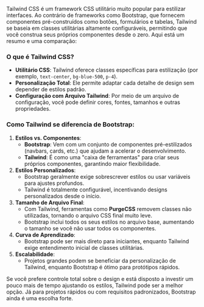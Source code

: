Tailwind CSS é um framework CSS utilitário muito popular para estilizar interfaces. Ao contrário de frameworks como Bootstrap, que fornecem componentes pré-construídos como botões, formulários e tabelas, Tailwind se baseia em classes utilitárias altamente configuráveis, permitindo que você construa seus próprios componentes desde o zero. Aqui está um resumo e uma comparação:

### O que é Tailwind CSS?

- **Utilitário CSS**: Tailwind oferece classes específicas para estilização (por exemplo, `text-center`, `bg-blue-500`, `p-4`).
- **Personalização Total**: Ele permite adaptar cada detalhe de design sem depender de estilos padrão.
- **Configuração com Arquivo Tailwind**: Por meio de um arquivo de configuração, você pode definir cores, fontes, tamanhos e outras propriedades.

### Como Tailwind se diferencia de Bootstrap:

1. **Estilos vs. Componentes**:
    - **Bootstrap**: Vem com um conjunto de componentes pré-estilizados (navbars, cards, etc.) que ajudam a acelerar o desenvolvimento.
    - **Tailwind**: É como uma "caixa de ferramentas" para criar seus próprios componentes, garantindo maior flexibilidade.
2. **Estilos Personalizados**:
    - Bootstrap geralmente exige sobrescrever estilos ou usar variáveis para ajustes profundos.
    - Tailwind é totalmente configurável, incentivando designs personalizados desde o início.
3. **Tamanho de Arquivo Final**:
    - Com Tailwind, ferramentas como **PurgeCSS** removem classes não utilizadas, tornando o arquivo CSS final muito leve.
    - Bootstrap inclui todos os seus estilos no arquivo base, aumentando o tamanho se você não usar todos os componentes.
4. **Curva de Aprendizado**:
    - Bootstrap pode ser mais direto para iniciantes, enquanto Tailwind exige entendimento inicial de classes utilitárias.
5. **Escalabilidade**:
    - Projetos grandes podem se beneficiar da personalização de Tailwind, enquanto Bootstrap é ótimo para protótipos rápidos.

Se você prefere controle total sobre o design e está disposto a investir um pouco mais de tempo ajustando os estilos, Tailwind pode ser a melhor opção. Já para projetos rápidos ou com requisitos padronizados, Bootstrap ainda é uma escolha forte.

